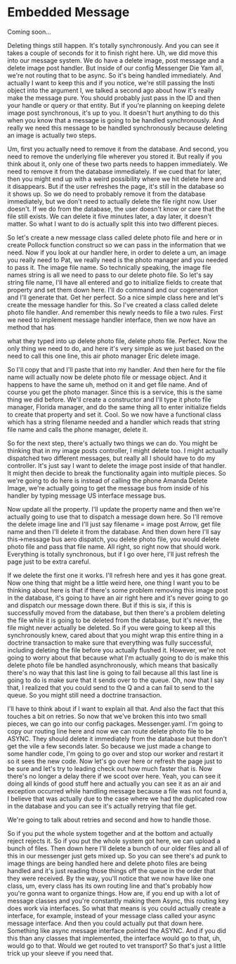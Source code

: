 # Embedded Message

Coming soon...

Deleting things still happen. It's totally synchronously. And you can see it takes a
couple of seconds for it to finish right here. Uh, we did move this into our message
system. We do have a delete image, post message and a delete image post handler. But
inside of our config Messenger Die Yam all, we're not routing that to be async. So
it's being handled immediately. And actually I want to keep this and if you notice,
we're still passing the Insti object into the argument I, we talked a second ago
about how it's really make the message pure. You should probably just pass in the ID
and then your handle or query or that entity. But if you're planning on keeping
delete image post synchronous, it's up to you. It doesn't hurt anything to do this
when you know that a message is going to be handled synchronously. And really we need
this message to be handled synchronously because deleting an image is actually two
steps.

Um, first you actually need to remove it from the database. And second, you need to
remove the underlying file wherever you stored it. But really if you think about it,
only one of these two parts needs to happen immediately. We need to remove it from
the database immediately. If we cued that for later, then you might end up with a
weird possibility where we hit delete here and it disappears. But if the user
refreshes the page, it's still in the database so it shows up. So we do need to
probably remove it from the database immediately, but we don't need to actually
delete the file right now. User doesn't. If we do from the database, the user doesn't
know or care that the file still exists. We can delete it five minutes later, a day
later, it doesn't matter. So what I want to do is actually split this into two
different pieces.

So let's create a new message class called delete photo file and here or in create
Pollock function construct so we can pass in the information that we need. Now if you
look at our handler here, in order to delete a um, an image you really need to Pat,
we really need is the photo manager and you needed to pass it. The image file name.
So technically speaking, the image file names string is all we need to pass to our
delete photo file. So let's say string file name, I'll have all entered and go to
initialize fields to create that property and set them down here. I'll do command and
our cogeneration and I'll generate that. Get her perfect. So a nice simple class here
and let's create the message handler for this. So I've created a class called delete
photo file handler. And remember this newly needs to file a two rules. First we need
to implement message handler interface, then we now have an method that has

what they typed into up delete photo file, delete photo file. Perfect. Now the only
thing we need to do, and here it's very simple as we just based on the need to call
this one line, this air photo manager Eric delete image.

So I'll copy that and I'll paste that into my handler. And then here for the file
name will actually now be delete photo file or message object. And it happens to have
the same uh, method on it and get file name. And of course you get the photo manager.
Since this is a service, this is the same thing we did before. We'll create a
constructor and I'll type it photo file manager, Florida manager, and do the same
thing all to enter initialize fields to create that property and set it. Cool. So we
now have a functional class which has a string filename needed and a handler which
reads that string file name and calls the phone manager, delete it.

So for the next step, there's actually two things we can do. You might be thinking
that in my image posts controller, I might delete too. I might actually dispatched
two different messages, but really all I should have to do my controller. It's just
say I want to delete the image post inside of that handler. It might then decide to
break the functionality again into multiple pieces. So we're going to do here is
instead of calling the phone Amanda Delete Image, we're actually going to get the
message bus from inside of his handler by typing message US interface message bus.

Now update all the property. I'll update the property name and then we're actually
going to use that to dispatch a message down here. So I'll remove the delete image
line and I'll just say filename = image post Arrow, get file name and then I'll
delete it from the database. And then down here I'll say this->message bus aero
dispatch, you delete photo file, you would delete photo file and pass that file name.
All right, so right now that should work. Everything is totally synchronous, but if I
go over here, I'll just refresh the page just to be extra careful.

If we delete the first one it works. I'll refresh here and yes it has gone great. Now
one thing that might be a little weird here, one thing I want you to be thinking
about here is that if there's some problem removing this image post in the database,
it's going to have an air right here and it's never going to go and dispatch our
message down there. But if this is six, if this is successfully moved from the
database, but then there's a problem deleting the file while it is going to be
deleted from the database, but it's never, the file might never actually be deleted.
So if you were going to keep all this synchronously knew, cared about that you might
wrap this entire thing in a doctrine transaction to make sure that everything was
fully successful, including deleting the file before you actually flushed it.
However, we're not going to worry about that because what I'm actually going to do is
make this delete photo file be handled asynchronously, which means that basically
there's no way that this last line is going to fail because all this last line is
going to do is make sure that it sends over to the queue. Oh, now that I say that, I
realized that you could send to the Q and a can fail to send to the queue. So you
might still need a doctrine transaction.

I'll have to think about if I want to explain all that. And also the fact that this
touches a bit on retries. So now that we've broken this into two small pieces, we can
go into our config packages. Messenger.yaml. I'm going to copy our routing line here
and now we can route delete photo file to be ASYNC. They should delete it immediately
from the database but then don't get the vile a few seconds later. So because we just
made a change to some handler code, I'm going to go over and stop our worker and
restart it so it sees the new code. Now let's go over here or refresh the page just
to be sure and let's try to leading check out how much faster that is. Now there's no
longer a delay there if we scoot over here. Yeah, you can see it doing all kinds of
good stuff here and actually you can see it as an air and exception occurred while
handling message because a file was not found a, I believe that was actually due to
the case where we had the duplicated row in the database and you can see it's
actually retrying that file get.

We're going to talk about retries and second and how to handle those.

So if you put the whole system together and at the bottom and actually reject rejects
it. So if you put the whole system got here, we can upload a bunch of files. Then
down here I'll delete a bunch of our older files and all of this in our messenger
just gets mixed up. So you can see there's ad punk to image things are being handled
here and delete photo files are being handled and it's just reading those things off
the queue in the order that they were received. By the way, you'll notice that we now
have like one class, um, every class has its own routing line and that's probably how
you're gonna want to organize things. How are, if you end up with a lot of message
classes and you're constantly making them Async, this routing key does work via
interfaces. So what that means is you could actually create a interface, for example,
instead of your message class called your async message interface. And then you could
actually put that down here. Something like async message interface pointed the
ASYNC. And if you did this than any classes that implemented, the interface would go
to that, uh, would go to that. Would we get routed to vet transport? So that's just a
little trick up your sleeve if you need that.